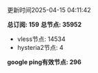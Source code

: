 更新时间2025-04-15 04:11:42

**总订阅: 159**
**总节点: 35952**
- vless节点: 14534
- hysteria2节点: 4

**google ping有效节点: 296**
